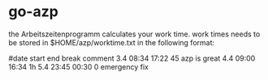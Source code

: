 # go-azp
the Arbeitszeitenprogramm calculates your work time.
work times needs to be stored in $HOME/azp/worktime.txt in the following format:

#date	start	end	break	comment
3.4	08:34	17:22	45	azp is great
4.4	09:00	16:34	1h
5.4	23:45	00:30	0	emergency fix
